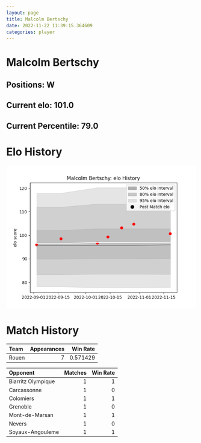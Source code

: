 ```yaml
---  
layout: page  
title: Malcolm Bertschy  
date: 2022-11-22 11:39:15.364609  
categories: player  
---
```

# Malcolm Bertschy

## Positions: W

## Current elo: 101.0

## Current Percentile: 79.0

# Elo History


![elo history](history_MalcolmBertschy.png)
# Match History


| Team   |   Appearances |   Win Rate |
|:-------|--------------:|-----------:|
| Rouen  |             7 |   0.571429 |

| Opponent           |   Matches |   Win Rate |
|:-------------------|----------:|-----------:|
| Biarritz Olympique |         1 |          1 |
| Carcassonne        |         1 |          0 |
| Colomiers          |         1 |          1 |
| Grenoble           |         1 |          0 |
| Mont-de-Marsan     |         1 |          1 |
| Nevers             |         1 |          0 |
| Soyaux-Angouleme   |         1 |          1 |